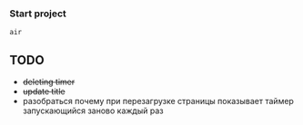 ### Start project
`air`

## TODO
* ~~deleting timer~~
* ~~update title~~
* разобраться почему при перезагрузке страницы показывает таймер запускающийся заново каждый раз
